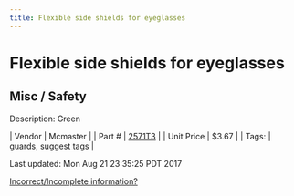 ```yaml
---
title: Flexible side shields for eyeglasses
---
```


# Flexible side shields for eyeglasses
## Misc / Safety
Description: 	Green 

| Vendor | Mcmaster | 
| Part # | [2571T3](https://www.mcmaster.com/#2571T3) | 
| Unit Price | $3.67 | 
| Tags: | [guards](https://jgermita.github.io/frc-parts/search/?q=guards), [suggest tags](https://docs.google.com/forms/d/e/1FAIpQLSeWyY8v3RgOty-MyWmh9U0iivNYN_molChYyS-0U-o-kOAv_g/viewform) | 

Last updated: Mon Aug 21 23:35:25 PDT 2017

 [Incorrect/Incomplete information?](https://docs.google.com/forms/d/e/1FAIpQLSeWyY8v3RgOty-MyWmh9U0iivNYN_molChYyS-0U-o-kOAv_g/viewform)